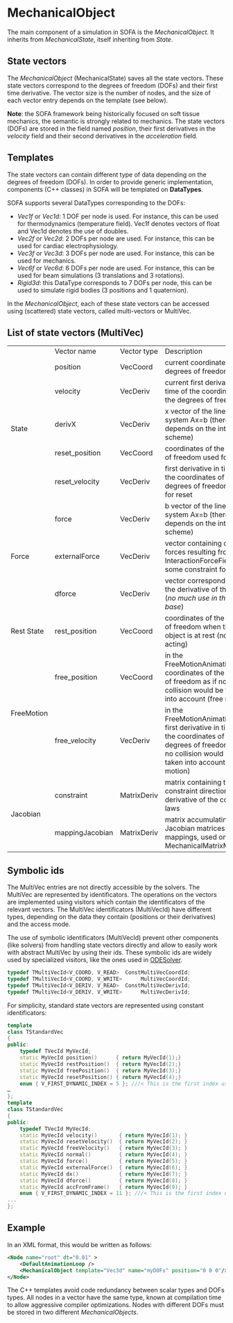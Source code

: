MechanicalObject
================

The main component of a simulation in SOFA is the _MechanicalObject_. It inherits from _MechanicalState_, itself inheriting from _State_.


State vectors
-------------

The _MechanicalObject_ (MechanicalState) saves all the state vectors. These state vectors correspond to the degrees of freedom (DOFs) and their first time derivative. The vector size is the number of nodes, and the size of each vector entry depends on the template (see below).

**Note**: the SOFA framework being historically focused on soft tissue mechanics, the semantic is strongly related to mechanics. The state vectors (DOFs) are stored in the field named _position_, their first derivatives in the _velocity_ field and their second derivatives in the _acceleration_ field.


Templates
---------

The state vectors can contain different type of data depending on the degrees of freedom (DOFs). In order to provide generic implementation, components (C++ classes) in SOFA will be templated on **DataTypes**.

SOFA supports several DataTypes corresponding to the DOFs:

*   _Vec1f_ or _Vec1d_: 1 DOF per node is used. For instance, this can be used for thermodynamics (temperature field). Vec1f denotes vectors of float and Vec1d denotes the use of doubles.
*   _Vec2f_ or _Vec2d_: 2 DOFs per node are used. For instance, this can be used for cardiac electrophysiology.
*   _Vec3f_ or _Vec3d_: 3 DOFs per node are used. For instance, this can be used for mechanics.
*   _Vec6f_ or _Vec6d_: 6 DOFs per node are used. For instance, this can be used for beam simulations (3 translations and 3 rotations).
*   _Rigid3d_: this DataType corresponds to 7 DOFs per node, this can be used to simulate rigid bodies (3 positions and 1 quaternion).


In the _MechanicalObject_, each of these state vectors can be accessed using (scattered) state vectors, called multi-vectors or MultiVec. 



List of state vectors (MultiVec)
--------------------------------

<table>
<tbody>
  <tr>
    <td></td>
    <td>Vector name<br></td>
    <td>Vector type</td>
    <td>Description</td>
  </tr>
  <tr>
    <td rowspan="5">State</td>
    <td>position</td>
    <td>VecCoord</td>
    <td>current coordinates of the degrees of freedom</td>
  </tr>
  <tr>
    <td>velocity</td>
    <td>VecDeriv</td>
    <td>current first derivative in time of the coordinates of the degrees of freedom</td>
  </tr>
  <tr>
    <td>derivX</td>
    <td>VecDeriv</td>
    <td>x vector of the linear system Ax=b (therefore depends on the integration scheme)</td>
  </tr>
  <tr>
    <td>reset_position</td>
    <td>VecCoord</td>
    <td>coordinates of the degrees of freedom used for reset</td>
  </tr>
  <tr>
    <td>reset_velocity</td>
    <td>VecDeriv</td>
    <td>first derivative in time of the coordinates of the degrees of freedom used for reset</td>
  </tr>
  <tr>
    <td rowspan="3">Force</td>
    <td>force</td>
    <td>VecDeriv</td>
    <td>b vector of the linear system Ax=b (therefore depends on the integration scheme)</td>
  </tr>
  <tr>
    <td>externalForce</td>
    <td>VecDeriv</td>
    <td>vector containing only forces resulting from InteractionForceFields and some constraint forces</td>
  </tr>
  <tr>
    <td>dforce</td>
    <td>VecDeriv</td>
    <td>vector corresponding to the derivative of the forces (<em>no much use in the code base</em>)</td>
  </tr>
  <tr>
    <td>Rest State</td>
    <td>rest_position</td>
    <td>VecCoord</td>
    <td>coordinates of the degrees of freedom when the object is at rest (no force acting)</td>
  </tr>
  <tr>
    <td rowspan="2">FreeMotion</td>
    <td>free_position</td>
    <td>VecCoord</td>
    <td>in the FreeMotionAnimationLoop, coordinates of the degrees of freedom as if no collision would be taken into account (free motion)</td>
  </tr>
  <tr>
    <td>free_velocity</td>
    <td>VecDeriv</td>
    <td>in the FreeMotionAnimationLoop, first derivative in time of the coordinates of the degrees of freedom as if no collision would be taken into account (free motion)</td>
  </tr>
  <tr>
    <td rowspan="2">Jacobian</td>
    <td>constraint</td>
    <td>MatrixDeriv</td>
    <td>matrix containing the constraint directions, i.e. derivative of the constraint laws</td>
  </tr>
  <tr>
    <td>mappingJacobian</td>
    <td>MatrixDeriv</td>
    <td>matrix accumulating the Jacobian matrices of mappings, used only in the MechanicalMatrixMapper</td>
  </tr>
</tbody>
</table>



Symbolic ids
------------

The MultiVec entries are not directly accessible by the solvers. The MultiVec are represented by identificators. The operations on the vectors are implemented using visitors which contain the identificators of the relevant vectors. The MultiVec identificators (MultiVecId) have different types, depending on the data they contain
(positions or their derivatives) and the access mode.

The use of symbolic identificators (MultiVecId) prevent other components (like solvers) from handling state vectors directly and allow to easily work with abstract MultiVec by using their ids. These symbolic ids are widely used by specialized visitors, like the ones used in [ODESolver](../simulation-principles/system-resolution/integration-schemes/).

``` cpp
typedef TMultiVecId<V_COORD, V_READ>  ConstMultiVecCoordId;
typedef TMultiVecId<V_COORD, V_WRITE>      MultiVecCoordId;
typedef TMultiVecId<V_DERIV, V_READ>  ConstMultiVecDerivId;
typedef TMultiVecId<V_DERIV, V_WRITE>      MultiVecDerivId;
```


For simplicity, standard state vectors are represented using constant identificators:

``` cpp
template
class TStandardVec
{
public:
    typedef TVecId MyVecId;
    static MyVecId position()      { return MyVecId(1);}
    static MyVecId restPosition()  { return MyVecId(2);}
    static MyVecId freePosition()  { return MyVecId(3);}
    static MyVecId resetPosition() { return MyVecId(4);}
    enum { V_FIRST_DYNAMIC_INDEX = 5 }; ///< This is the first index used for dynamically allocated vectors
…
};
template
class TStandardVec
{
public:
    typedef TVecId MyVecId;
    static MyVecId velocity()       { return MyVecId(1); }
    static MyVecId resetVelocity()  { return MyVecId(2); }
    static MyVecId freeVelocity()   { return MyVecId(3); }
    static MyVecId normal()         { return MyVecId(4); }
    static MyVecId force()          { return MyVecId(5); }
    static MyVecId externalForce()  { return MyVecId(6); }
    static MyVecId dx()             { return MyVecId(7); }
    static MyVecId dforce()         { return MyVecId(8); }
    static MyVecId accFromFrame()   { return MyVecId(9); }
    enum { V_FIRST_DYNAMIC_INDEX = 11 }; ///< This is the first index used for dynamically allocated vectors
...
};
```



Example
-------

In an XML format, this would be written as follows:
```xml
<Node name="root" dt="0.01" >
    <DefaultAnimationLoop />
    <MechanicalObject template="Vec3d" name="myDOFs" position="0 0 0"/>
</Node>
```

The C++ templates avoid code redundancy between scalar types and DOFs types. All nodes in a vector have the same type, known at compilation time to allow aggressive compiler optimizations. Nodes with different DOFs must be stored in two different _MechanicalObjects_.

